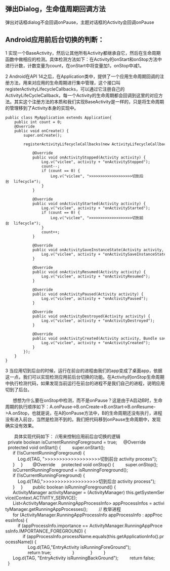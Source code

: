 ## 弹出Dialog，生命值周期回调方法

弹出对话框dialog不会回调onPause，主题对话框的Activity会回调onPause


## Android应用前后台切换的判断：

1 实现一个BaseActivity，然后让其他所有Activity都继承自它，然后在生命周期函数中做相应的检测。具体检测方法如下：在Activity的onStart和onStop方法中进行计数，计数变量为count，在onStart中将变量加1，onStop中减1。


2 Android在API 14之后，在Application类中，提供了一个应用生命周期回调的注册方法，用来对应用的生命周期进行集中管理，这个接口叫registerActivityLifecycleCallbacks，可以通过它注册自己的ActivityLifeCycleCallback，每一个Activity的生命周期都会回调到这里的对应方法。其实这个注册方法的本质和我们实现BaseActivity是一样的，只是将生命周期的管理移到了Activity本身的实现中。


	public class MyApplication extends Application{  
	    public int count = 0;  
	    @Override  
	    public void onCreate() {  
	        super.onCreate();  
	  
	        registerActivityLifecycleCallbacks(new ActivityLifecycleCallbacks() {  
	  
	            @Override  
	            public void onActivityStopped(Activity activity) {  
	                Log.v("viclee", activity + "onActivityStopped");  
	                count--;  
	                if (count == 0) {  
	                    Log.v("viclee", ">>>>>>>>>>>>>>>>>>>切到后台  lifecycle");  
	                }  
	            }  
	  
	            @Override  
	            public void onActivityStarted(Activity activity) {  
	                Log.v("viclee", activity + "onActivityStarted");  
	                if (count == 0) {  
	                    Log.v("viclee", ">>>>>>>>>>>>>>>>>>>切到前台  lifecycle");  
	                }  
	                count++;  
	            }  
	  
	            @Override  
	            public void onActivitySaveInstanceState(Activity activity, Bundle outState) {  
	                Log.v("viclee", activity + "onActivitySaveInstanceState");  
	            }  
	  
	            @Override  
	            public void onActivityResumed(Activity activity) {  
	                Log.v("viclee", activity + "onActivityResumed");  
	            }  
	  
	            @Override  
	            public void onActivityPaused(Activity activity) {  
	                Log.v("viclee", activity + "onActivityPaused");  
	            }  
	  
	            @Override  
	            public void onActivityDestroyed(Activity activity) {  
	                Log.v("viclee", activity + "onActivityDestroyed");  
	            }  
	  
	            @Override  
	            public void onActivityCreated(Activity activity, Bundle savedInstanceState) {  
	                Log.v("viclee", activity + "onActivityCreated");  
	            }  
	        });  
	    }  
	}  

3 当应用切到后台的时候，运行在前台的进程由我们的app变成了桌面app，依据这一点，我们可以实现检测应用前后台切换的功能。在Activity的onStop生命周期中执行检测代码，如果发现当前运行在前台的进程不是我们自己的进程，说明应用切到了后台。


      想想为什么要在onStop中检测，而不是onPause？这是由于A启动B时，生命周期的执行顺序如下：A.onPause->B.onCreate->B.onStart->B.onResume->A.onStop，也就是说，在A的onPause方法中，B的生命周期还没有执行，进程没有进入前台，当然是检测不到的。我们把代码移到onPause生命周期中，发现确实没有效果。

       具体实现代码如下：
	  //用来控制应用前后台切换的逻辑  
	  private boolean isCurrentRunningForeground = true;  
	  @Override  
	  protected void onStart() {  
	      super.onStart();  
	      if (!isCurrentRunningForeground) {  
	          Log.d(TAG, ">>>>>>>>>>>>>>>>>>>切到前台 activity process");  
	      }  
	  }  
	  
	  @Override  
	  protected void onStop() {  
	      super.onStop();  
	      isCurrentRunningForeground = isRunningForeground();  
	      if (!isCurrentRunningForeground) {  
	          Log.d(TAG,">>>>>>>>>>>>>>>>>>>切到后台 activity process");  
	      }  
	  }  
	  
	  public boolean isRunningForeground() {  
	      ActivityManager activityManager = (ActivityManager) this.getSystemService(Context.ACTIVITY_SERVICE);  
	      List<ActivityManager.RunningAppProcessInfo> appProcessInfos = activityManager.getRunningAppProcesses();  
	      // 枚举进程  
	      for (ActivityManager.RunningAppProcessInfo appProcessInfo : appProcessInfos) {  
	          if (appProcessInfo.importance == ActivityManager.RunningAppProcessInfo.IMPORTANCE_FOREGROUND) {  
	              if (appProcessInfo.processName.equals(this.getApplicationInfo().processName)) {  
	                  Log.d(TAG,"EntryActivity isRunningForeGround");  
	                  return true;  
	              }  
	          }  
	      }  
	      Log.d(TAG, "EntryActivity isRunningBackGround");  
	      return false;  
	  }  